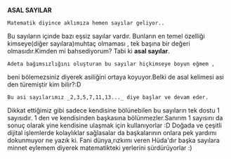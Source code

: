 **ASAL SAYILAR**

    Matematik diyince aklımıza hemen sayılar geliyor..
Bu sayıların içinde bazı eşsiz sayılar vardır.
Bunların en temel özelliği kimseye(diğer sayılara)muhtaç olmaması ,
tek başına bir değeri olmasıdır.Kimden mi bahsediyorum?
Tabi ki **asal sayılar**.

    Adeta bağımsızlığını oluşturan bu sayılar hiçkimseye boyun eğmem ,
beni bölemezsiniz diyerek asiliğini ortaya koyuyor.Belki de asal kelimesi asi den türemiştir kim bilir?:D 


    Bu asi sayılarımız _2,3,5,7,11,13..._ diye başlar ve devam eder.
Dikkat ettiğimiz gibi sadece kendisine bölünebilen bu sayıların tek dostu 1 sayısıdır.
1 den ve kendisinden başkasına bölünmezler.Sanırım 1 sayısını da sonuç olarak yine kendisine ulaşmak için kullanıyorlar :D 
Doğada ve çeşitli dijital işlemlerde kolaylıklar sağlasalar da başkalarının onlara pek yardımı dokunmuyor ne yazık ki.
Fani dünya,rızkımı veren  Hüda'dır başka sayılara minnet eylemem diyerek matematikteki yerlerini sürdürüyorlar :)
 
